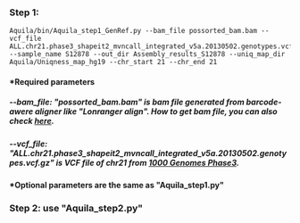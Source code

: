 
### Step 1: 
```
Aquila/bin/Aquila_step1_GenRef.py --bam_file possorted_bam.bam --vcf_file ALL.chr21.phase3_shapeit2_mvncall_integrated_v5a.20130502.genotypes.vcf.gz  --sample_name S12878 --out_dir Assembly_results_S12878 --uniq_map_dir Aquila/Uniqness_map_hg19 --chr_start 21 --chr_end 21
```
#### *Required parameters
##### --bam_file: "possorted_bam.bam" is bam file generated from barcode-awere aligner like "Lonranger align". How to get bam file, you can also check <a href="https://github.com/maiziex/Aquila/blob/master/src/How_to_get_bam_and_vcf.md">here</a>.

##### --vcf_file: "ALL.chr21.phase3_shapeit2_mvncall_integrated_v5a.20130502.genotypes.vcf.gz" is VCF file of chr21 from <a href="ftp://1000genomes.ebi.ac.uk/vol1/ftp/release/20130502/">1000 Genomes Phase3</a>. 

#### *Optional parameters are the same as "Aquila_step1.py"

### Step 2: use "Aquila_step2.py" 
